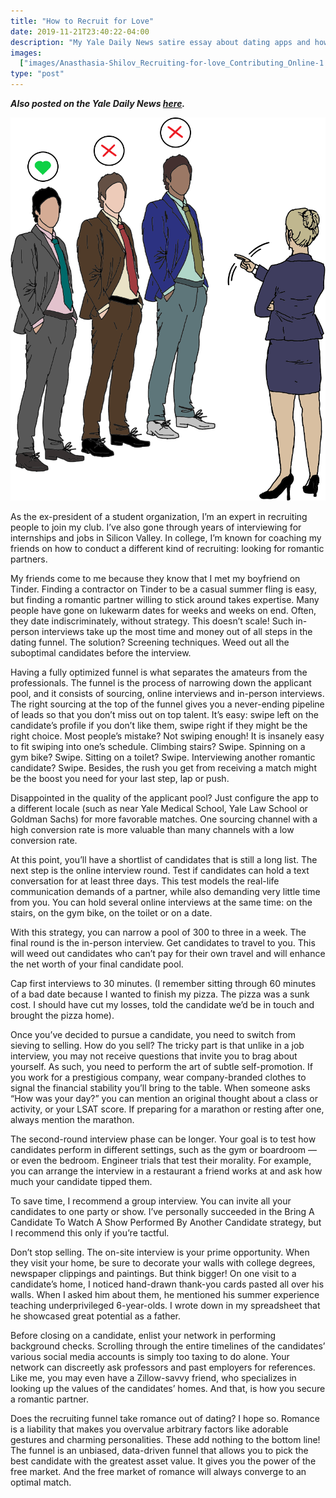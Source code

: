 ```yaml
---
title: "How to Recruit for Love"
date: 2019-11-21T23:40:22-04:00
description: "My Yale Daily News satire essay about dating apps and how they optimize and thereby cheapen dating."
images:
  ["images/Anasthasia-Shilov_Recruiting-for-love_Contributing_Online-1.png"]
type: "post"
---
```


**_Also posted on the Yale Daily News [here](https://yaledailynews.com/blog/2019/11/21/how-to-recruit-for-love/)._**

![How to Recruit for Love Cover Photo by Anastasia Shilov](images/Anasthasia-Shilov_Recruiting-for-love_Contributing_Online-1.png "Drawing by Anastasia Shilov")

As the ex-president of a student organization, I’m an expert in recruiting people to join my club. I’ve also gone through years of interviewing for internships and jobs in Silicon Valley. In college, I’m known for coaching my friends on how to conduct a different kind of recruiting: looking for romantic partners.

My friends come to me because they know that I met my boyfriend on Tinder. Finding a contractor on Tinder to be a casual summer fling is easy, but finding a romantic partner willing to stick around takes expertise. Many people have gone on lukewarm dates for weeks and weeks on end. Often, they date indiscriminately, without strategy. This doesn’t scale! Such in-person interviews take up the most time and money out of all steps in the dating funnel. The solution? Screening techniques. Weed out all the suboptimal candidates before the interview.

Having a fully optimized funnel is what separates the amateurs from the professionals. The funnel is the process of narrowing down the applicant pool, and it consists of sourcing, online interviews and in-person interviews. The right sourcing at the top of the funnel gives you a never-ending pipeline of leads so that you don’t miss out on top talent. It’s easy: swipe left on the candidate’s profile if you don’t like them, swipe right if they might be the right choice. Most people’s mistake? Not swiping enough! It is insanely easy to fit swiping into one’s schedule. Climbing stairs? Swipe. Spinning on a gym bike? Swipe. Sitting on a toilet? Swipe. Interviewing another romantic candidate? Swipe. Besides, the rush you get from receiving a match might be the boost you need for your last step, lap or push.

Disappointed in the quality of the applicant pool? Just configure the app to a different locale (such as near Yale Medical School, Yale Law School or Goldman Sachs) for more favorable matches. One sourcing channel with a high conversion rate is more valuable than many channels with a low conversion rate.

At this point, you’ll have a shortlist of candidates that is still a long list. The next step is the online interview round. Test if candidates can hold a text conversation for at least three days. This test models the real-life communication demands of a partner, while also demanding very little time from you. You can hold several online interviews at the same time: on the stairs, on the gym bike, on the toilet or on a date.

With this strategy, you can narrow a pool of 300 to three in a week. The final round is the in-person interview. Get candidates to travel to you. This will weed out candidates who can’t pay for their own travel and will enhance the net worth of your final candidate pool.

Cap first interviews to 30 minutes. (I remember sitting through 60 minutes of a bad date because I wanted to finish my pizza. The pizza was a sunk cost. I should have cut my losses, told the candidate we’d be in touch and brought the pizza home).

Once you’ve decided to pursue a candidate, you need to switch from sieving to selling. How do you sell? The tricky part is that unlike in a job interview, you may not receive questions that invite you to brag about yourself. As such, you need to perform the art of subtle self-promotion. If you work for a prestigious company, wear company-branded clothes to signal the financial stability you’ll bring to the table. When someone asks “How was your day?” you can mention an original thought about a class or activity, or your LSAT score. If preparing for a marathon or resting after one, always mention the marathon.

The second-round interview phase can be longer. Your goal is to test how candidates perform in different settings, such as the gym or boardroom — or even the bedroom. Engineer trials that test their morality. For example, you can arrange the interview in a restaurant a friend works at and ask how much your candidate tipped them.

To save time, I recommend a group interview. You can invite all your candidates to one party or show. I’ve personally succeeded in the Bring A Candidate To Watch A Show Performed By Another Candidate strategy, but I recommend this only if you’re tactful.

Don’t stop selling. The on-site interview is your prime opportunity. When they visit your home, be sure to decorate your walls with college degrees, newspaper clippings and paintings. But think bigger! On one visit to a candidate’s home, I noticed hand-drawn thank-you cards pasted all over his walls. When I asked him about them, he mentioned his summer experience teaching underprivileged 6-year-olds. I wrote down in my spreadsheet that he showcased great potential as a father.

Before closing on a candidate, enlist your network in performing background checks. Scrolling through the entire timelines of the candidates’ various social media accounts is simply too taxing to do alone. Your network can discreetly ask professors and past employers for references. Like me, you may even have a Zillow-savvy friend, who specializes in looking up the values of the candidates’ homes. And that, is how you secure a romantic partner.

Does the recruiting funnel take romance out of dating? I hope so. Romance is a liability that makes you overvalue arbitrary factors like adorable gestures and charming personalities. These add nothing to the bottom line! The funnel is an unbiased, data-driven funnel that allows you to pick the best candidate with the greatest asset value. It gives you the power of the free market. And the free market of romance will always converge to an optimal match.
